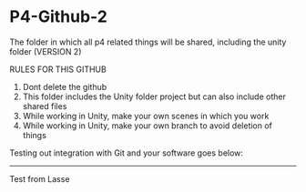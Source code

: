 # P4-Github-2
The folder in which all p4 related things will be shared, including the unity folder (VERSION 2)

RULES FOR THIS GITHUB
1) Dont delete the github
2) This folder includes the Unity folder project but can also include other shared files
3) While working in Unity, make your own scenes in which you work
4) While working in Unity, make your own branch to avoid deletion of things

Testing out integration with Git and your software goes below:
____________________
Test from Lasse